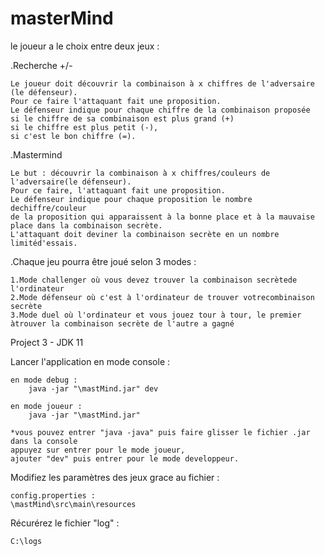 # masterMind

le joueur a le choix entre deux jeux : 

.Recherche +/-

    Le joueur doit découvrir la combinaison à x chiffres de l'adversaire (le défenseur).
    Pour ce faire l'attaquant fait une proposition. 
    Le défenseur indique pour chaque chiffre de la combinaison proposée 
    si le chiffre de sa combinaison est plus grand (+) 
    si le chiffre est plus petit (-), 
    si c'est le bon chiffre (=).

.Mastermind

    Le but : découvrir la combinaison à x chiffres/couleurs de l'adversaire(le défenseur). 
    Pour ce faire, l'attaquant fait une proposition. 
    Le défenseur indique pour chaque proposition le nombre dechiffre/couleur 
    de la proposition qui apparaissent à la bonne place et à la mauvaise place dans la combinaison secrète.
    L'attaquant doit deviner la combinaison secrète en un nombre limitéd'essais.

.Chaque jeu pourra être joué selon 3 modes :

    1.Mode ​challenger​ où vous devez trouver la combinaison secrètede l'ordinateur
    2.Mode ​défenseur​ où c'est à l'ordinateur de trouver votrecombinaison secrète
    3.Mode ​duel​ où l'ordinateur et vous jouez tour à tour, le premier àtrouver la combinaison secrète de l'autre a gagné

Project 3 - JDK 11

Lancer l'application en mode console : 

    en mode debug :
        java -jar "\mastMind.jar" dev

    en mode joueur :
        java -jar "\mastMind.jar"
        
    *vous pouvez entrer "java -java" puis faire glisser le fichier .jar dans la console
    appuyez sur entrer pour le mode joueur,
    ajouter "dev" puis entrer pour le mode developpeur.
        
Modifiez les paramètres des jeux grace au fichier : 

    config.properties : 
    \mastMind\src\main\resources

Récurérez le fichier "log" :

    C:\logs
    